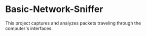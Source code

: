 # Basic-Network-Sniffer
This project captures and analyzes packets traveling through the computer's interfaces.

